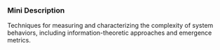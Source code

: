 ### Mini Description

Techniques for measuring and characterizing the complexity of system behaviors, including information-theoretic approaches and emergence metrics.
